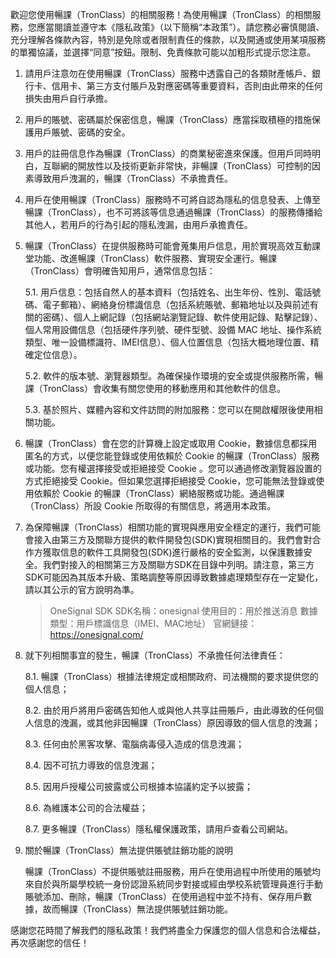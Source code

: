 歡迎您使用暢課（TronClass）的相關服務！為使用暢課（TronClass）的相關服務，您應當閱讀並遵守本《隱私政策》（以下簡稱“本政策”）。請您務必審慎閱讀、充分理解各條款內容，特別是免除或者限制責任的條款，以及開通或使用某項服務的單獨協議，並選擇“同意”按鈕。限制、免責條款可能以加粗形式提示您注意。

1. 請用戶注意勿在使用暢課（TronClass）服務中透露自己的各類財產帳戶、銀行卡、信用卡、第三方支付賬戶及對應密碼等重要資料，否則由此帶來的任何損失由用戶自行承擔。

2. 用戶的賬號、密碼屬於保密信息，暢課（TronClass）應當採取積極的措施保護用戶賬號、密碼的安全。

3. 用戶的註冊信息作為暢課（TronClass）的商業秘密進來保護。但用戶同時明白，互聯網的開放性以及技術更新非常快，非暢課（TronClass）可控制的因素導致用戶洩漏的，暢課（TronClass）不承擔責任。

4. 用戶在使用暢課（TronClass）服務時不可將自認為隱私的信息發表、上傳至暢課（TronClass），也不可將該等信息通過暢課（TronClass）的服務傳播給其他人，若用戶的行為引起的隱私洩漏，由用戶承擔責任。

5. 暢課（TronClass）在提供服務時可能會蒐集用戶信息，用於實現高效互動課堂功能、改進暢課（TronClass）軟件服務、實現安全運行。暢課（TronClass）會明確告知用戶，通常信息包括：
   
   5.1. 用戶信息：包括自然人的基本資料（包括姓名、出生年份、性別、電話號碼、電子郵箱）、網絡身份標識信息（包括系統賬號、郵箱地址以及與前述有關的密碼）、個人上網記錄（包括網站瀏覽記錄、軟件使用記錄、點擊記錄）、個人常用設備信息（包括硬件序列號、硬件型號、設備 MAC 地址、操作系統類型、唯一設備標識符、IMEI信息）、個人位置信息（包括大概地理位置、精確定位信息）。
   
   5.2. 軟件的版本號、瀏覽器類型。為確保操作環境的安全或提供服務所需，暢課（TronClass）會收集有關您使用的移動應用和其他軟件的信息。
   
   5.3. 基於照片、媒體內容和文件訪問的附加服務：您可以在開啟權限後使用相關功能。
   
6. 暢課（TronClass）會在您的計算機上設定或取用 Cookie，數據信息都採用匿名的方式，以便您能登錄或使用依賴於 Cookie 的暢課（TronClass）服務或功能。您有權選擇接受或拒絕接受 Cookie 。您可以通過修改瀏覽器設置的方式拒絕接受 Cookie。但如果您選擇拒絕接受 Cookie，您可能無法登錄或使用依賴於 Cookie 的暢課（TronClass）網絡服務或功能。通過暢課（TronClass）所設 Cookie 所取得的有關信息，將適用本政策。

7. 為保障暢課（TronClass）相關功能的實現與應用安全穩定的運行，我們可能會接入由第三方及關聯方提供的軟件開發包(SDK)實現相關目的。我們會對合作方獲取信息的軟件工具開發包(SDK)進行嚴格的安全監測，以保護數據安全。我們對接入的相關第三方及關聯方SDK在目錄中列明。請注意，第三方SDK可能因為其版本升級、策略調整等原因導致數據處理類型存在一定變化，請以其公示的官方說明為準。
   
   > OneSignal SDK
   > SDK名稱：onesignal
   > 使用目的：用於推送消息
   > 數據類型：用戶標識信息（IMEI、MAC地址）
   > 官網鏈接：https://onesignal.com/


8. 就下列相關事宜的發生，暢課（TronClass）不承擔任何法律責任：

   8.1. 暢課（TronClass）根據法律規定或相關政府、司法機關的要求提供您的個人信息；
   
   8.2. 由於用戶將用戶密碼告知他人或與他人共享註冊賬戶，由此導致的任何個人信息的洩漏，或其他非因暢課（TronClass）原因導致的個人信息的洩漏；
   
   8.3. 任何由於黑客攻擊、電腦病毒侵入造成的信息洩漏；
   
   8.4. 因不可抗力導致的信息洩漏；
   
   8.5. 因用戶授權公司披露或公司根據本協議約定予以披露；
   
   8.6. 為維護本公司的合法權益；
   
   8.7. 更多暢課（TronClass）隱私權保護政策，請用戶查看公司網站。

9. 關於暢課（TronClass）無法提供賬號註銷功能的說明

   暢課（TronClass）不提供賬號註冊服務，用戶在使用過程中所使用的賬號均來自於與所屬學校統一身份認證系統同步對接或經由學校系統管理員進行手動賬號添加、刪除，暢課（TronClass）在使用過程中並不持有、保存用戶數據，故而暢課（TronClass）無法提供賬號註銷功能。


感謝您花時間了解我們的隱私政策！我們將盡全力保護您的個人信息和合法權益，再次感謝您的信任！